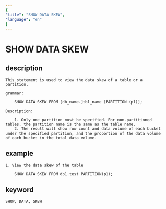 ```yaml
---
{
"title": "SHOW DATA SKEW",
"language": "en"
}
---
```


<!-- 
Licensed to the Apache Software Foundation (ASF) under one
or more contributor license agreements.  See the NOTICE file
distributed with this work for additional information
regarding copyright ownership.  The ASF licenses this file
to you under the Apache License, Version 2.0 (the
"License"); you may not use this file except in compliance
with the License.  You may obtain a copy of the License at

  http://www.apache.org/licenses/LICENSE-2.0

Unless required by applicable law or agreed to in writing,
software distributed under the License is distributed on an
"AS IS" BASIS, WITHOUT WARRANTIES OR CONDITIONS OF ANY
KIND, either express or implied.  See the License for the
specific language governing permissions and limitations
under the License.
-->

# SHOW DATA SKEW
## description

    This statement is used to view the data skew of a table or a partition.

    grammar:

        SHOW DATA SKEW FROM [db_name.]tbl_name [PARTITION (p1)];

	Description:

		1. Only one partition must be specified. For non-partitioned tables, the partition name is the same as the table name.
		2. The result will show row count and data volume of each bucket under the specified partition, and the proportion of the data volume of each bucket in the total data volume.

## example

    1. View the data skew of the table

        SHOW DATA SKEW FROM db1.test PARTITION(p1);

## keyword

    SHOW, DATA, SKEW
